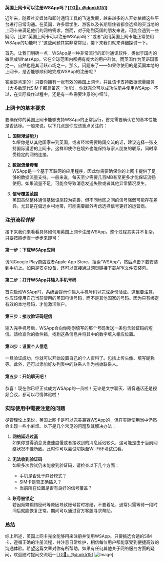 **英国上网卡可以注册WSApp吗？[[TG💪+ @donk5151](https://t.me/s/donk5151)]**

近年来，随着社交媒体和即时通讯工具的飞速发展，越来越多的人开始依赖这些平台进行日常沟通。在英国，许多留学生、游客以及长期居住者都会选择购买当地的上网卡来满足他们的网络需求。然而，对于刚到英国的朋友来说，可能会遇到一些疑问，比如“英国上网卡可以注册WSApp吗？”或者“我用英国上网卡能正常使用WSApp的功能吗？”这些问题其实非常常见，接下来我们就来详细探讨一下。

首先，让我们明确一点：WSApp是一种非常流行的即时通讯软件，类似于国内的微信或WhatsApp。它在全球范围内都拥有庞大的用户群体，而英国作为英语国家之一，自然也是其活跃市场之一。那么，问题来了——如果你使用的是英国本地的上网卡，是否能够顺利地完成WSApp的注册呢？

答案是肯定的！只要你拥有一张有效的英国上网卡，并且该卡支持数据流量服务（大多数现代SIM卡都具备这一功能），你就完全可以成功注册并使用WSApp。不过，在实际操作过程中，还是有一些需要注意的小细节。

### 上网卡的基本要求

要确保你的英国上网卡能够支持WSApp的正常运行，首先需要确认它的基本性能是否达标。一般来说，以下几点是你应该重点关注的：

1. **国际漫游能力**  
   如果你是从其他国家来到英国，或者经常需要跨国交流的话，建议选择一张支持国际漫游的上网卡。这样即使你在境外也能保持与家人朋友的联系，同时享受稳定的网络连接。

2. **数据流量套餐**  
   WSApp是一个基于互联网的应用程序，因此你需要确保你的上网卡提供了足够的数据流量支持。一般来说，每天至少需要几百MB甚至更多才能保证流畅使用。如果流量不足，可能会导致消息发送失败或者其他异常情况发生。

3. **信号覆盖范围**  
   英国虽然整体通信基础设施较为完善，但不同地区之间的信号强弱可能存在差异。尤其是在偏远乡村地带，可能需要额外考虑选择信号更好的运营商。

### 注册流程详解

接下来我们来看看具体如何用英国上网卡注册WSApp。整个过程其实并不复杂，只要按照步骤一步步来即可：

#### 第一步：下载WSApp应用
访问Google Play商店或者Apple App Store，搜索“WSApp”，然后点击下载安装到手机上。如果是安卓设备，还可以直接通过网页链接下载APK文件安装包。

#### 第二步：打开WSApp并输入手机号码
首次启动WSApp时，系统会提示你输入手机号码以完成身份验证。这里要注意，你应该使用自己当前使用的英国电话号码，而不是其他国家的号码。因为只有绑定有效的本地号码，才能激活账户。

#### 第三步：接收验证码短信
输入完手机号后，WSApp会向你刚刚填写的那个号码发送一条包含验证码的短信。请检查你的收件箱，找到这条信息并将其中的数字填入相应位置。

#### 第四步：设置个人信息
一旦验证成功，你就可以开始设置自己的个人资料了。包括上传头像、填写昵称等。此外，还可以添加好友列表中的联系人作为初始联系人。

#### 第五步：开始聊天吧！
恭喜！现在你已经正式成为WSApp的一员啦！无论是文字聊天、语音通话还是视频会议，都可以尽情体验啦！

### 实际使用中需要注意的问题

尽管理论上来说，英国上网卡是可以完美兼容WSApp的，但在实际使用当中仍然会出现一些小麻烦。以下是几个常见的问题及其解决办法：

1. **网络延迟过高**  
   如果你觉得消息发送速度慢或者接收到的消息延迟较久，这可能是由于当前网络状况不佳所致。此时你可以尝试切换至Wi-Fi环境试试看。

2. **无法收到验证码**  
   如果多次尝试仍未能收到验证码，请检查以下几个方面：
   - 手机是否处于静音模式？
   - SIM卡是否正确插入？
   - 当前所在位置是否有良好的信号覆盖？

3. **账号被锁定**  
   若因频繁输错密码等原因导致账号暂时冻结，不要着急，通常只需等待一段时间后就能恢复正常。期间可以通过官方客服寻求帮助。

### 总结

综上所述，英国上网卡完全能够用来注册并使用WSApp。只要挑选合适的SIM卡，遵循正确的注册流程，并注意日常维护，相信每位用户都能享受到便捷高效的沟通体验。希望这篇文章对你有所帮助，如果有任何其他关于网络服务方面的疑问，欢迎随时提问交流哦～[[TG💪+ @donk5151](https://t.me/s/donk5151) ![Image](https://i.postimg.cc/rwNCRYN7/Snipaste-2025-04-30-17-27-05.png)]